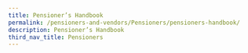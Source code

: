```yaml
---
title: Pensioner’s Handbook
permalink: /pensioners-and-vendors/Pensioners/pensioners-handbook/
description: Pensioner’s Handbook
third_nav_title: Pensioners
---
```

